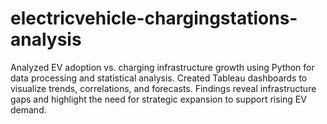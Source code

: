 # electricvehicle-chargingstations-analysis
Analyzed EV adoption vs. charging infrastructure growth using Python for data processing and statistical analysis. Created Tableau dashboards to visualize trends, correlations, and forecasts. Findings reveal infrastructure gaps and highlight the need for strategic expansion to support rising EV demand.
